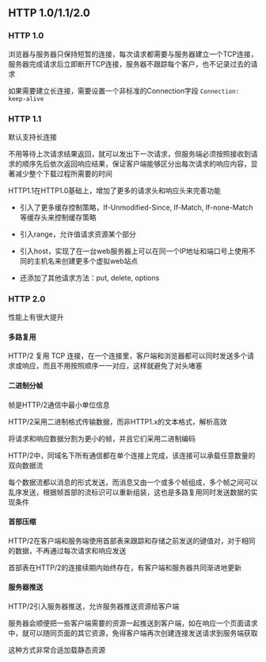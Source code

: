 ## HTTP 1.0/1.1/2.0

### HTTP 1.0
浏览器与服务器只保持短暂的连接，每次请求都需要与服务器建立一个TCP连接，服务器完成请求后立即断开TCP连接，服务器不跟踪每个客户，也不记录过去的请求

如果需要建立长连接，需要设置一个非标准的Connection字段 `Connection: keep-alive`

### HTTP 1.1
默认支持长连接

不用等待上次请求结果返回，就可以发出下一次请求，但服务端必须按照接收到请求的顺序先后依次返回响应结果，保证客户端能够区分出每次请求的响应内容，显著减少整个下载过程所需要的时间

HTTP1.1在HTTP1.0基础上，增加了更多的请求头和响应头来完善功能
* 引入了更多缓存控制策略，If-Unmodified-Since, If-Match, If-none-Match等缓存头来控制缓存策略

* 引入range，允许值请求资源某个部分

* 引入host，实现了在一台web服务器上可以在同一个IP地址和端口号上使用不同的主机名来创建更多个虚拟web站点

* 还添加了其他请求方法：put, delete, options

### HTTP 2.0
性能上有很大提升

#### 多路复用
HTTP/2 复用 TCP 连接，在一个连接里，客户端和浏览器都可以同时发送多个请求或响应，而且不用按照顺序一一对应，这样就避免了对头堵塞

#### 二进制分帧
帧是HTTP/2通信中最小单位信息

HTTP/2采用二进制格式传输数据，而非HTTP1.x的文本格式，解析高效

将请求和响应数据分割为更小的帧，并且它们采用二进制编码

HTTP/2中，同域名下所有通信都在单个连接上完成，该连接可以承载任意数量的双向数据流

每个数据流都以消息的形式发送，而消息又由一个或多个帧组成，多个帧之间可以乱序发送，根据帧首部的流标识可以重新组装，这也是多路复用同时发送数据的实现条件

#### 首部压缩
HTTP/2在客户端和服务端使用首部表来跟踪和存储之前发送的键值对，对于相同的数据，不再通过每次请求和响应发送

首部表在HTTP/2的连接续期内始终存在，有客户端和服务器共同渐进地更新

#### 服务器推送
HTTP/2引入服务器推送，允许服务器推送资源给客户端

服务器会顺便把一些客户端需要的资源一起推送到客户端，如在响应一个页面请求中，就可以随同页面的其它资源，免得客户端再次创建连接发送请求到服务端获取

这种方式非常合适加载静态资源

